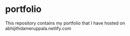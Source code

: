 # portfolio
This repository contains my portfolio that I have hosted on abhijithdameruppala.netlify.com
